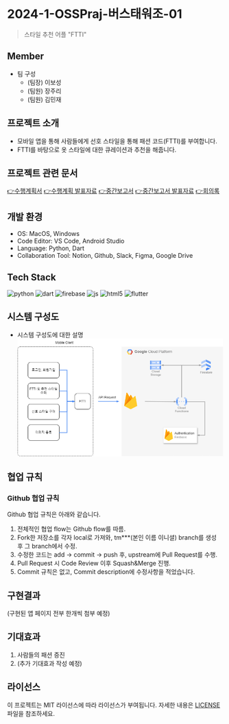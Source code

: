 # 2024-1-OSSPraj-버스태워조-01

> 스타일 추천 어플 "FTTI"

## Member

- 팀 구성
  - (팀장) 이보성
  - (팀원) 장주리
  - (팀원) 김민재

## 프로젝트 소개

- 모바일 앱을 통해 사람들에게 선호 스타일을 통해 패션 코드(FTTI)를 부여합니다.
- FTTI를 바탕으로 옷 스타일에 대한 큐레이션과 추천을 해줍니다.

## 프로젝트 관련 문서

[👉수행계획서](Doc/1_1_OSSProj_01_버스태워조_수행계획서.md)
[👉수행계획 발표자료](https://github.com/CSID-DGU/2024-1-OSSProj-ComfyRide-01/blob/main/Doc/1_2_OSSProj_01_%EB%B2%84%EC%8A%A4%ED%83%9C%EC%9B%8C%EC%A1%B0_%EC%88%98%ED%96%89%EA%B3%84%ED%9A%8D%EB%B0%9C%ED%91%9C%EC%9E%90%EB%A3%8C%20.pdf)
[👉중간보고서](https://github.com/CSID-DGU/2024-1-OSSProj-ComfyRide-01/blob/main/Doc/2_1_OSSProj_1_%EB%B2%84%EC%8A%A4%ED%83%9C%EC%9B%8C%EC%A1%B0_%EC%A4%91%EA%B0%84%EB%B3%B4%EA%B3%A0%EC%84%9C.md)
[👉중간보고서 발표자료](https://github.com/CSID-DGU/2024-1-OSSProj-ComfyRide-01/blob/main/Doc/2_2_OSSProj_1_%EB%B2%84%EC%8A%A4%ED%83%9C%EC%9B%8C%EC%A1%B0_%EC%A4%91%EA%B0%84%EB%B0%9C%ED%91%9C%EC%9E%90%EB%A3%8C.pdf)
[👉회의록](https://github.com/CSID-DGU/2024-1-OSSProj-ComfyRide-01/blob/main/Doc/4_2_OSSProj_Tn_Tname_%ED%9A%8C%EC%9D%98%EB%A1%9D.md)

## 개발 환경

- OS: MacOS, Windows
- Code Editor: VS Code, Android Studio
- Language: Python, Dart
- Collaboration Tool: Notion, Github, Slack, Figma, Google Drive

## Tech Stack

![python](https://img.shields.io/badge/Python-3776AB?style=for-the-badge&logo=python&logoColor=white)
![dart](https://img.shields.io/badge/Dart-0175C2?style=for-the-badge&logo=dart&logoColor=white)
![firebase](https://img.shields.io/badge/Firebase-039BE5?style=for-the-badge&logo=Firebase&logoColor=white)
![js](https://img.shields.io/badge/JavaScript-F7DF1E?style=for-the-badge&logo=JavaScript&logoColor=white)
![html5](https://img.shields.io/badge/HTML5-E34F26?style=for-the-badge&logo=html5&logoColor=white)
![flutter](https://img.shields.io/badge/Flutter-02569B?style=for-the-badge&logo=flutter&logoColor=white)

## 시스템 구성도

- 시스템 구성도에 대한 설명
  ![SystemDiagram](./Doc/Diagrams/시스템구성도.drawio.png)

## 협업 규칙

### Github 협업 규칙

Github 협업 규칙은 아래와 같습니다.

1. 전체적인 협업 flow는 Github flow를 따름.
2. Fork한 저장소를 각자 local로 가져와, tm***(본인 이름 이니셜) branch를 생성 후 그 branch에서 수정.
3. 수정한 코드는 add -> commit -> push 후, upstream에 Pull Request를 수행.
4. Pull Request 시 Code Review 이후 Squash&Merge 진행.
5. Commit 규칙은 없고, Commit description에 수정사항을 적었습니다.

## 구현결과

(구현된 앱 페이지 전부 한개씩 첨부 예정)

## 기대효과

1. 사람들의 패션 증진
2. (추가 기대효과 작성 예정)

## 라이선스

이 프로젝트는 MIT 라이선스에 따라 라이선스가 부여됩니다. 자세한 내용은 [LICENSE](LICENSE) 파일을 참조하세요.
